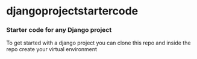 # djangoprojectstartercode

### Starter code for any Django project

To get started with a django project you can clone this repo and inside the repo create your virtual environment
